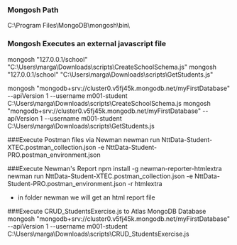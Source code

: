 ### Mongosh Path
C:\Program Files\MongoDB\mongosh\bin\

### Mongosh Executes an external javascript file
mongosh "127.0.0.1/school" "C:\Users\marga\Downloads\scripts\CreateSchoolSchema.js"
mongosh "127.0.0.1/school" "C:\Users\marga\Downloads\scripts\GetStudents.js"

mongosh "mongodb+srv://cluster0.v5fj45k.mongodb.net/myFirstDatabase" --apiVersion 1 --username m001-student C:\Users\marga\Downloads\scripts\CreateSchoolSchema.js
mongosh "mongodb+srv://cluster0.v5fj45k.mongodb.net/myFirstDatabase" --apiVersion 1 --username m001-student C:\Users\marga\Downloads\scripts\GetStudents.js

###Execute Postman files via Newman 
newman run NttData-Student-XTEC.postman_collection.json -e NttData-Student-PRO.postman_environment.json

###Execute Newman's Report
npm install -g newman-reporter-htmlextra
newman run NttData-Student-XTEC.postman_collection.json -e NttData-Student-PRO.postman_environment.json -r htmlextra
- in folder newman we will get an html report file

###Execute CRUD_StudentsExercise.js to Atlas MongoDB Database
mongosh "mongodb+srv://cluster0.v5fj45k.mongodb.net/myFirstDatabase" --apiVersion 1 --username m001-student C:\Users\marga\Downloads\scripts\CRUD_StudentsExercise.js

